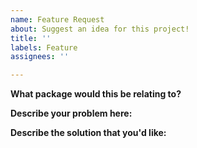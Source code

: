 ```yaml
---
name: Feature Request
about: Suggest an idea for this project!
title: ''
labels: Feature
assignees: ''

---
```


**What package would this be relating to?**

**Describe your problem here:**

**Describe the solution that you'd like:**